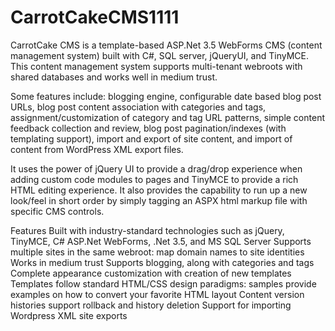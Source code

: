 # CarrotCakeCMS1111
 CarrotCake CMS is a template-based ASP.Net 3.5 WebForms CMS (content management system) built with C#, SQL server, jQueryUI, and TinyMCE. This content management system supports multi-tenant webroots with shared databases and works well in medium trust.

Some features include: blogging engine, configurable date based blog post URLs, blog post content association with categories and tags, assignment/customization of category and tag URL patterns, simple content feedback collection and review, blog post pagination/indexes (with templating support), import and export of site content, and import of content from WordPress XML export files.

It uses the power of jQuery UI to provide a drag/drop experience when adding custom code modules to pages and TinyMCE to provide a rich HTML editing experience. It also provides the capability to run up a new look/feel in short order by simply tagging an ASPX html markup file with specific CMS controls.

Features
Built with industry-standard technologies such as jQuery, TinyMCE, C# ASP.Net WebForms, .Net 3.5, and MS SQL Server
Supports multiple sites in the same webroot: map domain names to site identities
Works in medium trust
Supports blogging, along with categories and tags
Complete appearance customization with creation of new templates
Templates follow standard HTML/CSS design paradigms: samples provide examples on how to convert your favorite HTML layout
Content version histories support rollback and history deletion
Support for importing Wordpress XML site exports
